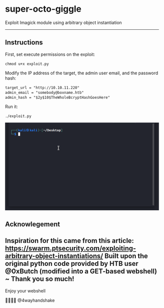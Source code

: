 # super-octo-giggle
Exploit Imagick module using arbitrary object instantiation

---

## Instructions

First, set execute permissions on the exploit:

```
chmod u+x exploit.py
```

Modify the IP address of the target, the admin user email, and the password hash:

```
target_url = "http://10.10.11.220"
admin_email = "somebody@boxname.htb" 
admin_hash = "$2y$10$TheWholeBcryptHashGoesHere"
```

Run it:

```
./exploit.py
```



![screenshot](screenshot.gif)


## Acknowlegement
Inspiration for this came from this article: https://swarm.ptsecurity.com/exploiting-arbitrary-object-instantiations/
Built upon the original python code provided by HTB user @0xButch (modified into a GET-based webshell) ~ Thank you so much!
---

Enjoy your webshell

 :handshake::handshake::handshake::handshake:
@4wayhandshake

